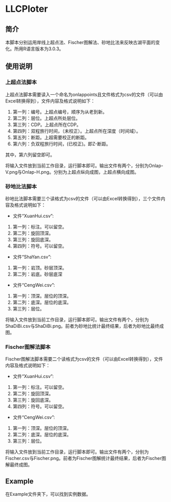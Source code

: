 LLCPloter
==========
## 简介
本脚本分别运用岸线上超点法、Fischer图解法、砂地比法来反映古湖平面的变化。所用R语言版本为3.0.3。


## 使用说明
### 上超点法脚本
上超点法脚本需要读入一个命名为onlappoints且文件格式为csv的文件（可以由Excel转换得到），文件内容及格式说明如下：

 1. 第一列：编号。上超点编号，顺序为从老到新。
 2. 第二列：层位。上超点所处层位。
 3. 第三列：CDP。上超点所在CDP。
 4. 第四列：双程旅行时间，（未校正）。上超点所在深度（时间域）。
 5. 第五列：断距。上超需要校正的断距。
 6. 第六列：负双程旅行时间，(已校正)。即Z-断距。

其中，第六列留空即可。

将输入文件放到当前工作目录，运行脚本即可。输出文件有两个，分别为Onlap-V.png与Onlap-H.png。分别为上超点纵向成图，上超点横向成图。

### 砂地比法脚本
砂地比法脚本需要三个读格式为csv的文件（可以由Excel转换得到），三个文件内容及格式说明如下：

* 文件“XuanHui.csv”:
 1. 第一列：标注。可以留空。
 2. 第二列：旋回顶深。
 3. 第三列：旋回底深。
 4. 第四列：符号。可以留空。
* 文件“ShaYan.csv”:
 1. 第一列：岩顶。砂层顶深。
 2. 第二列：岩底。砂层底深
* 文件“CengWei.csv”:
 1. 第一列：顶深。层位的顶深。
 2. 第二列：底深。层位的底深。
 3. 第三列：层位。

将输入文件放到当前工作目录，运行脚本即可。输出文件有两个，分别为ShaDiBi.csv与ShaDiBi.png。前者为砂地比统计最终结果，后者为砂地比最终成图。

### Fischer图解法脚本
Fischer图解法脚本需要二个读格式为csv的文件（可以由Excel转换得到），文件内容及格式说明如下：

* 文件“XuanHui.csv”:
 1. 第一列：标注。可以留空。
 2. 第二列：旋回顶深。
 3. 第三列：旋回底深。
 4. 第四列：符号。可以留空。
* 文件“CengWei.csv”:
 1. 第一列：顶深。层位的顶深。
 2. 第二列：底深。层位的底深。
 3. 第三列：层位。

将输入文件放到当前工作目录，运行脚本即可。输出文件有两个，分别为Fischer.csv与Fischer.png。前者为Fischer图解统计最终结果，后者为Fischer图解最终成图。


## Example
在Example文件夹下，可以找到实例数据。